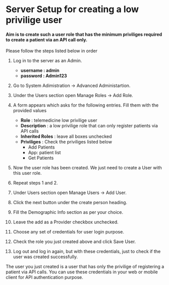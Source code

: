 # Server Setup for creating a low privilige user
#### Aim is to create such a user role that has the minimum priviliges required to create a patient via an API call only.
Please follow the steps listed below in order
1. Log in to the server as an Admin.
   * **username : admin**
   * **password : Admin123**
2. Go to System Adimistration -> Advanced Administartion.
3. Under the Users section open Manage Roles -> Add Role.
4. A form appears which asks for the following entries. Fill them with the provided values <br>
     
     * **Role**         :  telemedicine low privilige user
     * **Description**  :  a low privilige role that can only register patients via API calls
     * **Inherited Roles** : leave all boxes unchecked
     * **Priviliges** : Check the priviliges listed below
         * Add Patients
         * App: patient list
         * Get Patients
 5. Now the user role has been created. We just need to create a User with this user role.
 6. Repeat steps 1 and 2.
 7. Under Users section open Manage Users -> Add User.
 8. Click the next button under the create person heading.
 9. Fill the Demographic Info section as per your choice.
 10. Leave the add as a Provider checkbox unchecked.
 11. Choose any set of credentials for user login purpose.
 12. Check the role you just created above and click Save User.
 13. Log out and log in again, but with these credentials, just to check if the user was created successfully.
 
 The user you just created is a user that has only the privilige of registering a patient via API calls. 
 You can use these credentials in your web or mobile client for API authentication purpose. 
